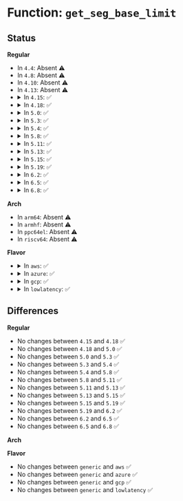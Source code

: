 # Function: <code>get_seg_base_limit</code>

## Status
<b>Regular</b>
<ul>
<li>
In <code>4.4</code>: Absent ⚠️
</li>
<li>
In <code>4.8</code>: Absent ⚠️
</li>
<li>
In <code>4.10</code>: Absent ⚠️
</li>
<li>
In <code>4.13</code>: Absent ⚠️
</li>
<li>
<details>
<summary>In <code>4.15</code>: ✅</summary>

```c
int get_seg_base_limit(struct insn *insn, struct pt_regs *regs, int regoff, long unsigned int *base, long unsigned int *limit);
```

**Collision:** Unique Static

**Inline:** No

**Transformation:** False

**Instances:**

```
In arch/x86/lib/insn-eval.c (ffffffff819835f0)
Location: arch/x86/lib/insn-eval.c:826
Inline: False
Direct callers:
  - arch/x86/lib/insn-eval.c:insn_get_addr_ref
  - arch/x86/lib/insn-eval.c:insn_get_addr_ref
  - arch/x86/lib/insn-eval.c:insn_get_addr_ref
```
**Symbols:**

```
ffffffff819835f0-ffffffff81983935: get_seg_base_limit (STB_LOCAL)
```
</details>
</li>
<li>
<details>
<summary>In <code>4.18</code>: ✅</summary>

```c
int get_seg_base_limit(struct insn *insn, struct pt_regs *regs, int regoff, long unsigned int *base, long unsigned int *limit);
```

**Collision:** Unique Static

**Inline:** No

**Transformation:** False

**Instances:**

```
In arch/x86/lib/insn-eval.c (ffffffff819dfba0)
Location: arch/x86/lib/insn-eval.c:826
Inline: False
Direct callers:
  - arch/x86/lib/insn-eval.c:insn_get_addr_ref
  - arch/x86/lib/insn-eval.c:insn_get_addr_ref
  - arch/x86/lib/insn-eval.c:insn_get_addr_ref
```
**Symbols:**

```
ffffffff819dfba0-ffffffff819dfe62: get_seg_base_limit (STB_LOCAL)
```
</details>
</li>
<li>
<details>
<summary>In <code>5.0</code>: ✅</summary>

```c
int get_seg_base_limit(struct insn *insn, struct pt_regs *regs, int regoff, long unsigned int *base, long unsigned int *limit);
```

**Collision:** Unique Static

**Inline:** No

**Transformation:** False

**Instances:**

```
In arch/x86/lib/insn-eval.c (ffffffff81a1aa60)
Location: arch/x86/lib/insn-eval.c:826
Inline: False
Direct callers:
  - arch/x86/lib/insn-eval.c:insn_get_addr_ref
  - arch/x86/lib/insn-eval.c:insn_get_addr_ref
  - arch/x86/lib/insn-eval.c:insn_get_addr_ref
```
**Symbols:**

```
ffffffff81a1aa60-ffffffff81a1adfa: get_seg_base_limit (STB_LOCAL)
```
</details>
</li>
<li>
<details>
<summary>In <code>5.3</code>: ✅</summary>

```c
int get_seg_base_limit(struct insn *insn, struct pt_regs *regs, int regoff, long unsigned int *base, long unsigned int *limit);
```

**Collision:** Unique Static

**Inline:** No

**Transformation:** False

**Instances:**

```
In arch/x86/lib/insn-eval.c (ffffffff81a8a7a0)
Location: arch/x86/lib/insn-eval.c:829
Inline: False
Direct callers:
  - arch/x86/lib/insn-eval.c:insn_get_addr_ref
  - arch/x86/lib/insn-eval.c:insn_get_addr_ref
  - arch/x86/lib/insn-eval.c:insn_get_addr_ref
```
**Symbols:**

```
ffffffff81a8a7a0-ffffffff81a8ab62: get_seg_base_limit (STB_LOCAL)
```
</details>
</li>
<li>
<details>
<summary>In <code>5.4</code>: ✅</summary>

```c
int get_seg_base_limit(struct insn *insn, struct pt_regs *regs, int regoff, long unsigned int *base, long unsigned int *limit);
```

**Collision:** Unique Static

**Inline:** No

**Transformation:** False

**Instances:**

```
In arch/x86/lib/insn-eval.c (ffffffff81ac1a60)
Location: arch/x86/lib/insn-eval.c:829
Inline: False
Direct callers:
  - arch/x86/lib/insn-eval.c:insn_get_addr_ref
  - arch/x86/lib/insn-eval.c:insn_get_addr_ref
  - arch/x86/lib/insn-eval.c:insn_get_addr_ref
```
**Symbols:**

```
ffffffff81ac1a60-ffffffff81ac1e22: get_seg_base_limit (STB_LOCAL)
```
</details>
</li>
<li>
<details>
<summary>In <code>5.8</code>: ✅</summary>

```c
int get_seg_base_limit(struct insn *insn, struct pt_regs *regs, int regoff, long unsigned int *base, long unsigned int *limit);
```

**Collision:** Unique Static

**Inline:** No

**Transformation:** False

**Instances:**

```
In arch/x86/lib/insn-eval.c (ffffffff815fe000)
Location: arch/x86/lib/insn-eval.c:833
Inline: False
Direct callers:
  - arch/x86/lib/insn-eval.c:insn_get_addr_ref
  - arch/x86/lib/insn-eval.c:insn_get_addr_ref
  - arch/x86/lib/insn-eval.c:get_addr_ref_16
```
**Symbols:**

```
ffffffff815fe000-ffffffff815fe317: get_seg_base_limit (STB_LOCAL)
```
</details>
</li>
<li>
<details>
<summary>In <code>5.11</code>: ✅</summary>

```c
int get_seg_base_limit(struct insn *insn, struct pt_regs *regs, int regoff, long unsigned int *base, long unsigned int *limit);
```

**Collision:** Unique Static

**Inline:** No

**Transformation:** False

**Instances:**

```
In arch/x86/lib/insn-eval.c (ffffffff81622ef0)
Location: arch/x86/lib/insn-eval.c:878
Inline: False
Direct callers:
  - arch/x86/lib/insn-eval.c:insn_get_addr_ref
  - arch/x86/lib/insn-eval.c:insn_get_addr_ref
  - arch/x86/lib/insn-eval.c:get_addr_ref_16
```
**Symbols:**

```
ffffffff81622ef0-ffffffff81623126: get_seg_base_limit (STB_LOCAL)
```
</details>
</li>
<li>
<details>
<summary>In <code>5.13</code>: ✅</summary>

```c
int get_seg_base_limit(struct insn *insn, struct pt_regs *regs, int regoff, long unsigned int *base, long unsigned int *limit);
```

**Collision:** Unique Static

**Inline:** No

**Transformation:** False

**Instances:**

```
In arch/x86/lib/insn-eval.c (ffffffff81606680)
Location: arch/x86/lib/insn-eval.c:874
Inline: False
Direct callers:
  - arch/x86/lib/insn-eval.c:insn_get_addr_ref
  - arch/x86/lib/insn-eval.c:insn_get_addr_ref
  - arch/x86/lib/insn-eval.c:get_addr_ref_16
```
**Symbols:**

```
ffffffff81606680-ffffffff816069dd: get_seg_base_limit (STB_LOCAL)
```
</details>
</li>
<li>
<details>
<summary>In <code>5.15</code>: ✅</summary>

```c
int get_seg_base_limit(struct insn *insn, struct pt_regs *regs, int regoff, long unsigned int *base, long unsigned int *limit);
```

**Collision:** Unique Static

**Inline:** No

**Transformation:** False

**Instances:**

```
In arch/x86/lib/insn-eval.c (ffffffff816750c0)
Location: arch/x86/lib/insn-eval.c:874
Inline: False
Direct callers:
  - arch/x86/lib/insn-eval.c:insn_get_addr_ref
  - arch/x86/lib/insn-eval.c:insn_get_addr_ref
  - arch/x86/lib/insn-eval.c:get_addr_ref_16
```
**Symbols:**

```
ffffffff816750c0-ffffffff81675432: get_seg_base_limit (STB_LOCAL)
```
</details>
</li>
<li>
<details>
<summary>In <code>5.19</code>: ✅</summary>

```c
int get_seg_base_limit(struct insn *insn, struct pt_regs *regs, int regoff, long unsigned int *base, long unsigned int *limit);
```

**Collision:** Unique Static

**Inline:** No

**Transformation:** False

**Instances:**

```
In arch/x86/lib/insn-eval.c (ffffffff8178fac0)
Location: arch/x86/lib/insn-eval.c:916
Inline: False
Direct callers:
  - arch/x86/lib/insn-eval.c:insn_get_addr_ref
  - arch/x86/lib/insn-eval.c:insn_get_addr_ref
  - arch/x86/lib/insn-eval.c:get_addr_ref_16
```
**Symbols:**

```
ffffffff8178fac0-ffffffff8178ff16: get_seg_base_limit (STB_LOCAL)
```
</details>
</li>
<li>
<details>
<summary>In <code>6.2</code>: ✅</summary>

```c
int get_seg_base_limit(struct insn *insn, struct pt_regs *regs, int regoff, long unsigned int *base, long unsigned int *limit);
```

**Collision:** Unique Static

**Inline:** No

**Transformation:** False

**Instances:**

```
In arch/x86/lib/insn-eval.c (ffffffff8204d640)
Location: arch/x86/lib/insn-eval.c:916
Inline: False
Direct callers:
  - arch/x86/lib/insn-eval.c:insn_get_addr_ref
  - arch/x86/lib/insn-eval.c:insn_get_addr_ref
  - arch/x86/lib/insn-eval.c:get_addr_ref_16
```
**Symbols:**

```
ffffffff8204d640-ffffffff8204da96: get_seg_base_limit (STB_LOCAL)
```
</details>
</li>
<li>
<details>
<summary>In <code>6.5</code>: ✅</summary>

```c
int get_seg_base_limit(struct insn *insn, struct pt_regs *regs, int regoff, long unsigned int *base, long unsigned int *limit);
```

**Collision:** Unique Static

**Inline:** No

**Transformation:** False

**Instances:**

```
In arch/x86/lib/insn-eval.c (ffffffff820cbf10)
Location: arch/x86/lib/insn-eval.c:916
Inline: False
Direct callers:
  - arch/x86/lib/insn-eval.c:insn_get_addr_ref
  - arch/x86/lib/insn-eval.c:insn_get_addr_ref
  - arch/x86/lib/insn-eval.c:get_addr_ref_16
```
**Symbols:**

```
ffffffff820cbf10-ffffffff820cc331: get_seg_base_limit (STB_LOCAL)
```
</details>
</li>
<li>
<details>
<summary>In <code>6.8</code>: ✅</summary>

```c
int get_seg_base_limit(struct insn *insn, struct pt_regs *regs, int regoff, long unsigned int *base, long unsigned int *limit);
```

**Collision:** Unique Static

**Inline:** No

**Transformation:** False

**Instances:**

```
In arch/x86/lib/insn-eval.c (ffffffff821a6740)
Location: arch/x86/lib/insn-eval.c:916
Inline: False
Direct callers:
  - arch/x86/lib/insn-eval.c:insn_get_addr_ref
  - arch/x86/lib/insn-eval.c:insn_get_addr_ref
  - arch/x86/lib/insn-eval.c:get_addr_ref_16
```
**Symbols:**

```
ffffffff821a6740-ffffffff821a6b61: get_seg_base_limit (STB_LOCAL)
```
</details>
</li>
</ul>
<b>Arch</b>
<ul>
<li>
In <code>arm64</code>: Absent ⚠️
</li>
<li>
In <code>armhf</code>: Absent ⚠️
</li>
<li>
In <code>ppc64el</code>: Absent ⚠️
</li>
<li>
In <code>riscv64</code>: Absent ⚠️
</li>
</ul>
<b>Flavor</b>
<ul>
<li>
<details>
<summary>In <code>aws</code>: ✅</summary>

```c
int get_seg_base_limit(struct insn *insn, struct pt_regs *regs, int regoff, long unsigned int *base, long unsigned int *limit);
```

**Collision:** Unique Static

**Inline:** No

**Transformation:** False

**Instances:**

```
In arch/x86/lib/insn-eval.c (ffffffff81a608b0)
Location: arch/x86/lib/insn-eval.c:829
Inline: False
Direct callers:
  - arch/x86/lib/insn-eval.c:insn_get_addr_ref
  - arch/x86/lib/insn-eval.c:insn_get_addr_ref
  - arch/x86/lib/insn-eval.c:insn_get_addr_ref
```
**Symbols:**

```
ffffffff81a608b0-ffffffff81a60c72: get_seg_base_limit (STB_LOCAL)
```
</details>
</li>
<li>
<details>
<summary>In <code>azure</code>: ✅</summary>

```c
int get_seg_base_limit(struct insn *insn, struct pt_regs *regs, int regoff, long unsigned int *base, long unsigned int *limit);
```

**Collision:** Unique Static

**Inline:** No

**Transformation:** False

**Instances:**

```
In arch/x86/lib/insn-eval.c (ffffffff81a1d9a0)
Location: arch/x86/lib/insn-eval.c:829
Inline: False
Direct callers:
  - arch/x86/lib/insn-eval.c:insn_get_addr_ref
  - arch/x86/lib/insn-eval.c:insn_get_addr_ref
  - arch/x86/lib/insn-eval.c:insn_get_addr_ref
```
**Symbols:**

```
ffffffff81a1d9a0-ffffffff81a1dcfd: get_seg_base_limit (STB_LOCAL)
```
</details>
</li>
<li>
<details>
<summary>In <code>gcp</code>: ✅</summary>

```c
int get_seg_base_limit(struct insn *insn, struct pt_regs *regs, int regoff, long unsigned int *base, long unsigned int *limit);
```

**Collision:** Unique Static

**Inline:** No

**Transformation:** False

**Instances:**

```
In arch/x86/lib/insn-eval.c (ffffffff81accca0)
Location: arch/x86/lib/insn-eval.c:829
Inline: False
Direct callers:
  - arch/x86/lib/insn-eval.c:insn_get_addr_ref
  - arch/x86/lib/insn-eval.c:insn_get_addr_ref
  - arch/x86/lib/insn-eval.c:insn_get_addr_ref
```
**Symbols:**

```
ffffffff81accca0-ffffffff81acd062: get_seg_base_limit (STB_LOCAL)
```
</details>
</li>
<li>
<details>
<summary>In <code>lowlatency</code>: ✅</summary>

```c
int get_seg_base_limit(struct insn *insn, struct pt_regs *regs, int regoff, long unsigned int *base, long unsigned int *limit);
```

**Collision:** Unique Static

**Inline:** No

**Transformation:** False

**Instances:**

```
In arch/x86/lib/insn-eval.c (ffffffff81ad91b0)
Location: arch/x86/lib/insn-eval.c:829
Inline: False
Direct callers:
  - arch/x86/lib/insn-eval.c:insn_get_addr_ref
  - arch/x86/lib/insn-eval.c:insn_get_addr_ref
  - arch/x86/lib/insn-eval.c:insn_get_addr_ref
```
**Symbols:**

```
ffffffff81ad91b0-ffffffff81ad9572: get_seg_base_limit (STB_LOCAL)
```
</details>
</li>
</ul>

## Differences
<b>Regular</b>
<ul>
<li>
No changes between <code>4.15</code> and <code>4.18</code> ✅
</li>
<li>
No changes between <code>4.18</code> and <code>5.0</code> ✅
</li>
<li>
No changes between <code>5.0</code> and <code>5.3</code> ✅
</li>
<li>
No changes between <code>5.3</code> and <code>5.4</code> ✅
</li>
<li>
No changes between <code>5.4</code> and <code>5.8</code> ✅
</li>
<li>
No changes between <code>5.8</code> and <code>5.11</code> ✅
</li>
<li>
No changes between <code>5.11</code> and <code>5.13</code> ✅
</li>
<li>
No changes between <code>5.13</code> and <code>5.15</code> ✅
</li>
<li>
No changes between <code>5.15</code> and <code>5.19</code> ✅
</li>
<li>
No changes between <code>5.19</code> and <code>6.2</code> ✅
</li>
<li>
No changes between <code>6.2</code> and <code>6.5</code> ✅
</li>
<li>
No changes between <code>6.5</code> and <code>6.8</code> ✅
</li>
</ul>
<b>Arch</b>
<ul>
</ul>
<b>Flavor</b>
<ul>
<li>
No changes between <code>generic</code> and <code>aws</code> ✅
</li>
<li>
No changes between <code>generic</code> and <code>azure</code> ✅
</li>
<li>
No changes between <code>generic</code> and <code>gcp</code> ✅
</li>
<li>
No changes between <code>generic</code> and <code>lowlatency</code> ✅
</li>
</ul>
